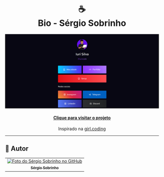 <h1 align="center">
  ☕<br>Bio - Sérgio Sobrinho
</h1>

![Resultado final do projeto](assets/image/preview.png)

<h4 align="center"><a href="https://www.iuricode.com/bio/">Clique para visitar o projeto</a></h4>

<p align="center">Inspirado na <a href="https://www.instagram.com/girl.coding/">girl.coding</a></p>

---

<h2>🦄 Autor</h2>

<table>
  <tr>
    <td align="center">
      <a href="https://github.com/sobrinhosergio">
        <img src="https://avatars.githubusercontent.com/u/53090956?v=4" width="100px;" alt="Foto do Sérgio Sobrinho no GitHub"/><br>
        <sub>
          <b>Sérgio Sobrinho</b>
        </sub>
      </a>
    </td>
  </tr>
</table>
